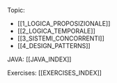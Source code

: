 Topic:
- [[1_LOGICA_PROPOSIZIONALE]]
- [[2_LOGICA_TEMPORALE]]
- [[3_SISTEMI_CONCORRENTI]]
- [[4_DESIGN_PATTERNS]]

JAVA:
[[JAVA_INDEX]]

Exercises:
[[EXERCISES_INDEX]]